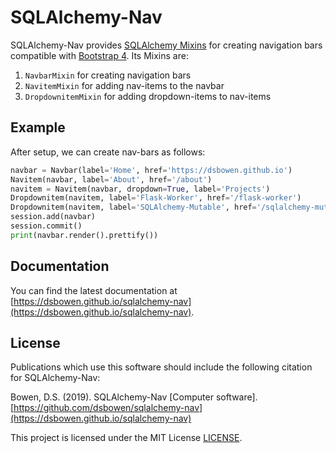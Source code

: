 # SQLAlchemy-Nav

SQLAlchemy-Nav provides [SQLAlchemy Mixins](https://docs.sqlalchemy.org/en/13/orm/extensions/declarative/mixins.html) for creating navigation bars compatible with [Bootstrap 4](https://getbootstrap.com/docs/4.4/components/navbar/). Its Mixins are:

1. ```NavbarMixin``` for creating navigation bars
2. ```NavitemMixin``` for adding nav-items to the navbar
3. ```DropdownitemMixin``` for adding dropdown-items to nav-items

## Example

After setup, we can create nav-bars as follows:

```python
navbar = Navbar(label='Home', href='https://dsbowen.github.io')
Navitem(navbar, label='About', href='/about')
navitem = Navitem(navbar, dropdown=True, label='Projects')
Dropdownitem(navitem, label='Flask-Worker', href='/flask-worker')
Dropdownitem(navitem, label='SQLAlchemy-Mutable', href='/sqlalchemy-mutable')
session.add(navbar)
session.commit()
print(navbar.render().prettify())
```

## Documentation

You can find the latest documentation at [https://dsbowen.github.io/sqlalchemy-nav](https://dsbowen.github.io/sqlalchemy-nav).

## License

Publications which use this software should include the following citation for SQLAlchemy-Nav:

Bowen, D.S. (2019). SQLAlchemy-Nav \[Computer software\]. [https://github.com/dsbowen/sqlalchemy-nav](https://dsbowen.github.io/sqlalchemy-nav)

This project is licensed under the MIT License [LICENSE](https://github.com/dsbowen/sqlalchemy-nav/blob/master/LICENSE).